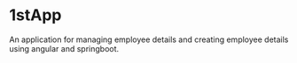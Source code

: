 # 1stApp
An application for managing employee details and creating employee details using angular and springboot.
